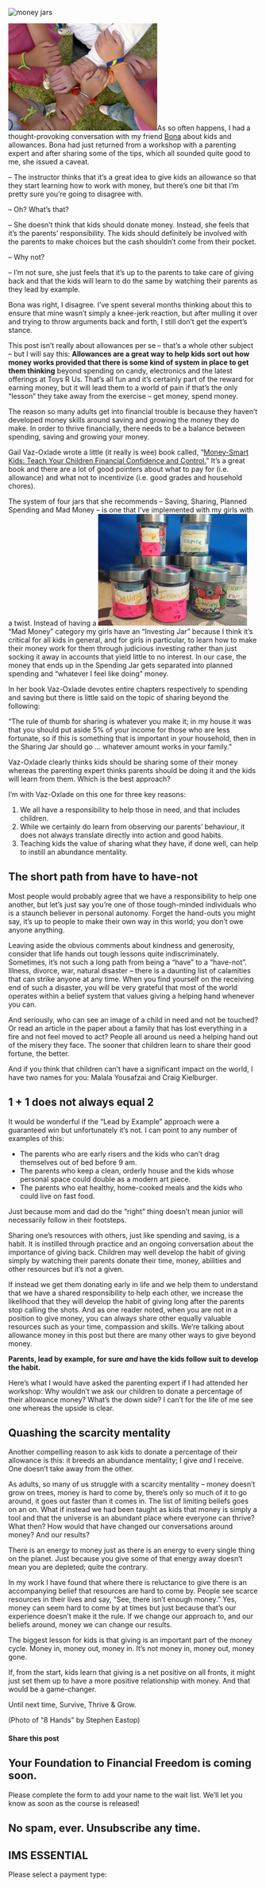 ![money jars](https://yourfinanciallaunchpad.com/wp-content/uploads/elementor/thumbs/money-jars-qdc6cuioc7pvmbgkxwijstu9lo9stfqxlte8x045fs.jpg "money jars")

[![children hands](attachments/children-hands-300x216.jpg)](http://yflmainprod.wpengine.com/wp-content/uploads/2014/11/children-hands.jpg)As so often happens, I had a thought-provoking conversation with my friend [Bona](https://yflmainprod.wpengine.com/2012/05/my-story-part-i/) about kids and allowances. Bona had just returned from a workshop with a parenting expert and after sharing some of the tips, which all sounded quite good to me, she issued a caveat.

– The instructor thinks that it’s a great idea to give kids an allowance so that they start learning how to work with money, but there’s one bit that I’m pretty sure you’re going to disagree with.

– Oh? What’s that?

– She doesn’t think that kids should donate money. Instead, she feels that it’s the parents’ responsibility. The kids should definitely be involved with the parents to make choices but the cash shouldn’t come from their pocket.

– Why not?

– I’m not sure, she just feels that it’s up to the parents to take care of giving back and that the kids will learn to do the same by watching their parents as they lead by example.

Bona was right, I disagree. I’ve spent several months thinking about this to ensure that mine wasn’t simply a knee-jerk reaction, but after mulling it over and trying to throw arguments back and forth, I still don’t get the expert’s stance.

This post isn’t really about allowances per se – that’s a whole other subject – but I will say this: **Allowances are a great way to help kids sort out how money works provided that there is some kind of system in place to get them thinking** beyond spending on candy, electronics and the latest offerings at Toys R Us. That’s all fun and it’s certainly part of the reward for earning money, but it will lead them to a world of pain if that’s the only “lesson” they take away from the exercise – get money, spend money.

The reason so many adults get into financial trouble is because they haven’t developed money skills around saving and growing the money they do make. In order to thrive financially, there needs to be a balance between spending, saving and growing your money.

Gail Vaz-Oxlade wrote a little (it really is wee) book called, “[Money-Smart Kids: Teach Your Children Financial Confidence and Control.](http://www.gailvazoxlade.com/books.html)” It’s a great book and there are a lot of good pointers about what to pay for (i.e. allowance) and what not to incentivize (i.e. good grades and household chores).

The system of four jars that she recommends – Saving, Sharing, Planned Spending and Mad Money – is one that I’ve implemented with my girls with a twist. Instead of having a [![money jars](attachments/money-jars-300x225.jpg)](http://yflmainprod.wpengine.com/wp-content/uploads/2014/11/money-jars.jpg)“Mad Money” category my girls have an “Investing Jar” because I think it’s critical for all kids in general, and for girls in particular, to learn how to make their money work for them through judicious investing rather than just socking it away in accounts that yield little to no interest. In our case, the money that ends up in the Spending Jar gets separated into planned spending and “whatever I feel like doing” money.

In her book Vaz-Oxlade devotes entire chapters respectively to spending and saving but there is little said on the topic of sharing beyond the following:

“The rule of thumb for sharing is whatever you make it; in my house it was that you should put aside 5% of your income for those who are less fortunate, so if this is something that is important in your household, then in the Sharing Jar should go … whatever amount works in your family.”

Vaz-Oxlade clearly thinks kids should be sharing some of their money whereas the parenting expert thinks parents should be doing it and the kids will learn from them. Which is the best approach?

I’m with Vaz-Oxlade on this one for three key reasons:

1. We all have a responsibility to help those in need, and that includes children.
2. While we certainly do learn from observing our parents’ behaviour, it does not always translate directly into action and good habits.
3. Teaching kids the value of sharing what they have, if done well, can help to instill an abundance mentality.

## The short path from have to have-not

Most people would probably agree that we have a responsibility to help one another, but let’s just say you’re one of those tough-minded individuals who is a staunch believer in personal autonomy. Forget the hand-outs you might say, it’s up to people to make their own way in this world; you don’t owe anyone anything.

Leaving aside the obvious comments about kindness and generosity, consider that life hands out tough lessons quite indiscriminately. Sometimes, it’s not such a long path from being a “have” to a “have-not”. Illness, divorce, war, natural disaster – there is a daunting list of calamities that can strike anyone at any time. When you find yourself on the receiving end of such a disaster, you will be very grateful that most of the world operates within a belief system that values giving a helping hand whenever you can.

And seriously, who can see an image of a child in need and not be touched? Or read an article in the paper about a family that has lost everything in a fire and not feel moved to act? People all around us need a helping hand out of the misery they face. The sooner that children learn to share their good fortune, the better.

And if you think that children can’t have a significant impact on the world, I have two names for you: Malala Yousafzai and Craig Kielburger.

## 1 + 1 does not always equal 2

It would be wonderful if the “Lead by Example” approach were a guaranteed win but unfortunately it’s not. I can point to any number of examples of this:

- The parents who are early risers and the kids who can’t drag themselves out of bed before 9 am.
- The parents who keep a clean, orderly house and the kids whose personal space could double as a modern art piece.
- The parents who eat healthy, home-cooked meals and the kids who could live on fast food.

Just because mom and dad do the “right” thing doesn’t mean junior will necessarily follow in their footsteps.

Sharing one’s resources with others, just like spending and saving, is a habit. It is instilled through practice and an ongoing conversation about the importance of giving back. Children may well develop the habit of giving simply by watching their parents donate their time, money, abilities and other resources but it’s not a given.

If instead we get them donating early in life and we help them to understand that we have a shared responsibility to help each other, we increase the likelihood that they will develop the habit of giving long after the parents stop calling the shots. And as one reader noted, when you are not in a position to give money, you can always share other equally valuable resources such as your time, compassion and skills. We’re talking about allowance money in this post but there are many other ways to give beyond money.

**Parents, lead by example, for sure *and* have the kids follow suit to develop the habit.**

Here’s what I would have asked the parenting expert if I had attended her workshop: Why wouldn’t we ask our children to donate a percentage of their allowance money? What’s the down side? I can’t for the life of me see one whereas the upside is clear.

## Quashing the scarcity mentality

Another compelling reason to ask kids to donate a percentage of their allowance is this: it breeds an abundance mentality; I give *and* I receive. One doesn’t take away from the other.

As adults, so many of us struggle with a scarcity mentality – money doesn’t grow on trees, money is hard to come by, there’s only so much of it to go around, it goes out faster than it comes in. The list of limiting beliefs goes on an on. What if instead we had been taught as kids that money is simply a tool and that the universe is an abundant place where everyone can thrive? What then? How would that have changed our conversations around money? And our results?

There is an energy to money just as there is an energy to every single thing on the planet. Just because you give some of that energy away doesn’t mean you are depleted; quite the contrary.

In my work I have found that where there is reluctance to give there is an accompanying belief that resources are hard to come by. People see scarce resources in their lives and say, “See, there isn’t enough money.” Yes, money can seem hard to come by at times but just because that’s our experience doesn’t make it the rule. If we change our approach to, and our beliefs around, money we can change our results.

The biggest lesson for kids is that giving is an important part of the money cycle. Money in, money out, money in. It’s not money in, money out, money gone.

If, from the start, kids learn that giving is a net positive on all fronts, it might just set them up to have a more positive relationship with money. And that would be a game-changer.

Until next time, Survive, Thrive & Grow.

(Photo of “8 Hands” by Stephen Eastop)

#### Share this post

## Your Foundation to Financial Freedom is coming soon.

Please complete the form to add your name to the wait list. We’ll let you know as soon as the course is released!

## No spam, ever. Unsubscribe any time.

## IMS ESSENTIAL

Please select a payment type: